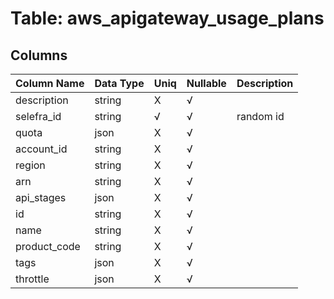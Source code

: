 # Table: aws_apigateway_usage_plans

## Columns 

|  Column Name   |  Data Type  | Uniq | Nullable | Description | 
|  ----  | ----  | ----  | ----  | ---- | 
| description | string | X | √ |  | 
| selefra_id | string | √ | √ | random id | 
| quota | json | X | √ |  | 
| account_id | string | X | √ |  | 
| region | string | X | √ |  | 
| arn | string | X | √ |  | 
| api_stages | json | X | √ |  | 
| id | string | X | √ |  | 
| name | string | X | √ |  | 
| product_code | string | X | √ |  | 
| tags | json | X | √ |  | 
| throttle | json | X | √ |  | 


